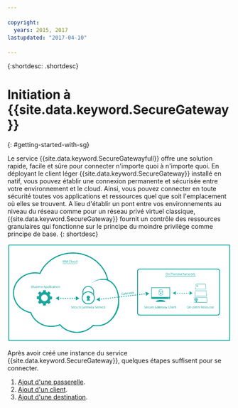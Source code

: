 ```yaml
---

copyright:
  years: 2015, 2017
lastupdated: "2017-04-10"

---
```

{:shortdesc: .shortdesc}

# Initiation à {{site.data.keyword.SecureGateway}}
{: #getting-started-with-sg}

Le service {{site.data.keyword.SecureGatewayfull}} offre une solution rapide, facile et sûre pour connecter n'importe quoi à n'importe quoi.  En déployant le client léger {{site.data.keyword.SecureGateway}} installé en natif, vous pouvez établir une connexion permanente et sécurisée entre votre environnement et le cloud.  Ainsi, vous pouvez connecter en toute sécurité toutes vos applications et ressources quel que soit l'emplacement où elles se trouvent.  A lieu d'établir un pont entre vos environnements au niveau du réseau comme pour un réseau privé virtuel classique, {{site.data.keyword.SecureGateway}} fournit un contrôle des ressources granulaires qui fonctionne sur le principe du moindre privilège comme principe de base.
{: shortdesc}

![{{site.data.keyword.SecureGateway}} Architecture](./images/diagramSGW.png?raw=true "{{site.data.keyword.SecureGateway}} Architecture")

Après avoir créé une instance du service {{site.data.keyword.SecureGateway}}, quelques étapes suffisent pour se connecter.

1. [Ajout d'une passerelle](./securegateway_gateway.html).
2. [Ajout d'un client](./securegateway_client.html).
3. [Ajout d'une destination](./securegateway_destination.html).

